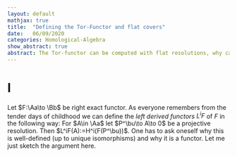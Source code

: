 ```yaml
---
layout: default
mathjax: true
title:  "Defining the Tor-Functor and flat covers"
date:   06/09/2020 
categories: Homological-Algebra
show_abstract: true
abstract: The Tor-functor can be computed with flat resolutions, why can't it be defined, naively, via the same?
---
```


# I
Let $F:\Aa\to \Bb$ be right exact functor. As everyone remembers from the tender days of childhood we can define the *left derived functors* $L^iF$ of $F$ in the following way:
For $A\in \Aa$ let $P^\bu\to A\to 0$ be a projective resolution. Then $L^iF(A):=H^i(F(P^\bu))$. One has to ask oneself why this is well-defined (up to unique isomorphisms) and why it is a functor. Let me just sketch the argument here.

